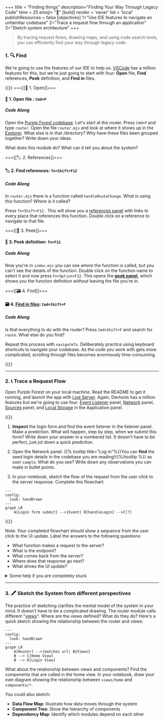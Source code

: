 +++
title = "Finding things"
description="Finding Your Way Through Legacy Code"
time = 25
emoji= "🧭"
[build]
  render = 'never'
  list = 'local'
  publishResources = false
[objectives]
    1="Use IDE features to navigate an unfamiliar codebase"
    2="Trace a request flow through an application"
    3="Sketch system architecture"
+++

> By tracing request flows, drawing maps, and using code search tools, you can efficiently find your way through legacy code.

### 1. 🔍 Find

We're going to use the features of our IDE to help us. [VSCode](https://code.visualstudio.com/docs/getstarted/getting-started) has a million features for this, but we're just going to start with four: **Open** file, **Find** references, **Peek** definition, and **Find in** files.

{{<tabs name="Code Along">}}
===[[📂 1. Open]]===

#### 📂 1. Open file : `Cmd+P`

##### Code Along

Open the [Purple Forest codebase](https://github.com/CodeYourFuture/Module-Legacy-Code). Let's start at the router. Press `Cmd+P` and type `router`. O*p*en the file `router.mjs` and look at where it shows up in the [Explorer](https://code.visualstudio.com/docs/getstarted/userinterface#_explorer-view). What else is in that /directory? Why have these files been grouped together? Write down your ideas.

What does this module do? What can it tell you about the system?

===[[🏷 2. References]]===

#### 🏷 2. Find references: `fn+Shift+F12`

##### Code Along

In `router.mjs` there is a function called `handleRouteChange`. What is using this function? Where is it called?

Press `fn+Shift+F12` . This will show you a [references panel](https://code.visualstudio.com/docs/getstarted/tips-and-tricks#_go-to-references) with links to every place that references this function. Double click on a reference to navigate to that file.

===[[🫣 3. Peek]]===

#### 🫣 3. Peek definition: `fn+F12`

##### Code Along

Now you're in `index.mjs` you can see _where_ the function is called, but you can't see the details of the function. Double click on the function name to select it and now press `Fn+Option+F12`. This opens the **[peek panel](https://code.visualstudio.com/docs/editor/editingevolved#_peek)**, which shows you the function definition _without_ leaving the file you're in.

===[[🗃 4. Find]]===

#### 🗃 4. [Find in files](https://code.visualstudio.com/docs/editor/codebasics?source=post_page-----4e234d504dd--------------------------------#_search-across-files): `Cmd+Shift+F`

##### Code Along

Is that everything to do with the router? Press `Cmd+Shift+F` and search for `route`. What else do you find?

Repeat this process with `navigateTo`. Deliberately practice using keyboard shortcuts to navigate your codebase. As the code you work with gets more complicated, scrolling through files becomes enormously time-consuming.

{{</tabs>}}

---

### 2. 📞 Trace a Request Flow

Open Purple Forest on your local machine. Read the README to get it running, and launch the app with [Live Server](https://marketplace.visualstudio.com/items?itemName=ritwickdey.LiveServer). Again, Devtools has a million features but we're going to use four: [Event Listener](https://developer.chrome.com/blog/easily-jump-to-event-listeners) panel, [Network](https://developer.chrome.com/docs/devtools/network) panel, [Sources](https://developer.chrome.com/docs/devtools/sources) panel, and [Local Storage](https://developer.chrome.com/docs/devtools/storage/localstorage) in the Application panel.

{{<note type="Activity" title="Code Along">}}

1. **Inspect** the login form and find the event listener in the listener panel. Make a prediction. What will happen, step by step, when we submit this form? Write down your answer in a numbered list. It doesn't have to be perfect, just jot down a quick prediction.

2. Open the Network panel. {{% tooltip title="Log in"%}}You can **find** the seed login details in the codebase you are reading!{{%/tooltip %}} as user `sample`. What do you see? Write down any observations you can make in bullet points.

3. In your notebook, sketch the flow of the request from the user click to the server response. Complete this flowchart:

```mermaid
---
config:
  look: handDrawn
---
graph LR
    A[Login form submit] -->|Event| B[handleLogin] -->C[?]
```

{{</note>}}

Note: Your completed flowchart should show a sequence from the user click to the UI update. Label the answers to the following questions:

- What function makes a request to the server?
- What is the endpoint?
- What comes back from the server?
- Where does that response go next?
- What drives the UI update?

<details>
<summary>Some help if you are completely stuck</summary>
Login form submit --> handleLogin --> Sends form data to apiService.login --> Fetches token & success from /login --> calls updateState --> State updates, persists to localStorage, dispatches state-change event --> Router listens for event and --> calls Home View --> clears page with Destroy, then calls Render --> renders Profile, Timeline, and Logout components with current State

Add a [`console.trace();` ](https://developer.mozilla.org/en-US/docs/Web/API/console/trace_static)to the home view to help you trace the flow.

</details>

---

### 3. 🖍 Sketch the System from different perspectives

The practice of sketching clarifies the mental model of the system in your mind. It doesn't have to be a complicated drawing. The router module calls different "[views](https://medium.com/front-end-weekly/what-is-a-view-in-web-application-6a2836eed4eb)". Where are the views defined? What do they do? Here's a quick sketch showing the relationship between the router and views:

```mermaid
---
config:
  look: handDrawn
---
graph LR
    A[Router] -->|matches url| B{Views}
    B --> C[Home View]
    B --> D[Login View]
```

What about the relationship between views and components? Find the components that are called in the home view. In your notebook, draw your own diagram showing the relationship between `views/home` and `components/*`.

You could also sketch:

- **Data Flow Map**: Illustrate how data moves through the system
- **Component Tree**: Show the hierarchy of components
- **Dependency Map**: Identify which modules depend on each other
